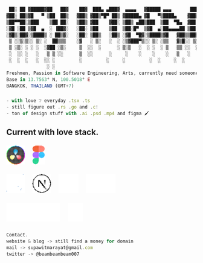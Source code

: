 ```js
 ██░ ██ ▓█████▓██   ██▓    ██▓  ███▄ ▄███▓  ▄▄▄▄   ▓█████ ▄▄▄       ███▄ ▄███▓ ▐██▌
▓██░ ██▒▓█   ▀ ▒██  ██▒   ▓██▒ ▓██▒▀█▀ ██▒ ▓█████▄ ▓█   ▀▒████▄    ▓██▒▀█▀ ██▒ ▐██▌
▒██▀▀██░▒███    ▒██ ██░   ▒██▒ ▓██    ▓██░ ▒██▒ ▄██▒███  ▒██  ▀█▄  ▓██    ▓██░ ▐██▌
░▓█ ░██ ▒▓█  ▄  ░ ▐██▓░   ░██░ ▒██    ▒██  ▒██░█▀  ▒▓█  ▄░██▄▄▄▄██ ▒██    ▒██  ▓██▒
░▓█▒░██▓░▒████▒ ░ ██▒▓░   ░██░ ▒██▒   ░██▒ ░▓█  ▀█▓░▒████▒▓█   ▓██▒▒██▒   ░██▒ ▒▄▄
 ▒ ░░▒░▒░░ ▒░ ░  ██▒▒▒    ░▓   ░ ▒░   ░  ░ ░▒▓███▀▒░░ ▒░ ░▒▒   ▓▒█░░ ▒░   ░  ░ ░▀▀▒
 ▒ ░▒░ ░ ░ ░  ░▓██ ░▒░     ▒  ░░  ░      ░ ▒░▒   ░  ░ ░  ░ ▒   ▒▒ ░░  ░      ░ ░  ░
 ░  ░░ ░   ░   ▒ ▒ ░░      ▒  ░░      ░     ░    ░    ░    ░   ▒   ░      ░       ░
 ░  ░  ░   ░  ░░ ░         ░         ░     ░         ░  ░     ░  ░       ░    ░
               ░ ░
Freshmen, Passion in Software Engineering, Arts, currently need someone to be in my life too.
Base in 13.7563° N, 100.5018° E
BANGKOK, THAILAND (GMT+7)
```

###

```js
- with love ❔ everyday .tsx .ts
- still figure out .rs .go and .c!
- ton of design stuff with .ai .psd .mp4 and figma 🖌
```

###

## Current with love stack.

###

<div align="left">
  <img src="./assets/davinci.svg" height="50" alt="davinci logo"  />
  <img width="12" />
  <img src="./assets/figma.svg" height="50" alt="figma logo"  />
  <img width="12" />
</div>

###

<div align="left">
  <img src="./assets/typescript.svg" height="50" alt="typescript logo"  />
  <img width="12" />
  <img src="./assets/next.svg" height="50" alt="next js logo"  />
  <img width="12" />
  <img src="./assets/react.svg" height="50" alt="react js logo"  />
  <img width="12" />
  <img src="./assets/tailwind.svg" height="50" alt="tailwind logo"  />
  <img width="12" />
</div>

###

<div align="left">
  <img src="./assets/react_native.svg" height="50" alt="react native logo"  />
  <img width="12" />
  <img src="./assets/expo.svg" height="50" alt="expo logo"  />
  <img width="12" />
</div>

###

```js
Contact.
website & blog -> still find a money for domain
mail -> supawitmarayat@gmail.com
twitter -> @beambeambeam007
```
